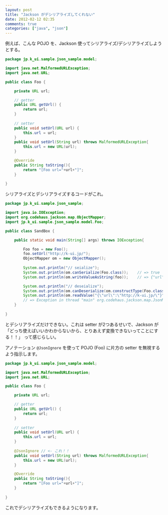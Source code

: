 ```yaml
---
layout: post
title: "Jackson がデシリアライズしてくれない"
date: 2012-02-12 02:35
comments: true
categories: ["java", "json"]
---
```


例えば、こんな POJO を、Jackson 使ってシリアライズ/デシリアライズしようとする。

```java Foo.java
package jp.k_ui.sample.json_sample.model;

import java.net.MalformedURLException;
import java.net.URL;

public class Foo {

	private URL url;

	// getter
	public URL getUrl() {
		return url;
	}
  
	// setter
	public void setUrl(URL url) {
		this.url = url;
	}
	public void setUrl(String url) throws MalformedURLException{
		this.url = new URL(url);
	}

	@Override
	public String toString(){
		return "[Foo url="+url+"]";
	}
	
}
```

シリアライズとデシリアライズするコードがこれ。

```java SandBox.java
package jp.k_ui.sample.json_sample;

import java.io.IOException;
import org.codehaus.jackson.map.ObjectMapper;
import jp.k_ui.sample.json_sample.model.Foo;

public class SandBox {

	public static void main(String[] args) throws IOException{

		Foo foo = new Foo();
		foo.setUrl("http://k-ui.jp/");
		ObjectMapper om = new ObjectMapper();
	
		System.out.println("// seialize");
		System.out.println(om.canSerialize(Foo.class));	   // => true
		System.out.println(om.writeValueAsString(foo));	   // => {"url":"http://k-ui.jp/"}

		System.out.println("// deseialize");
		System.out.println(om.canDeserialize(om.constructType(Foo.class)));	   // => false
		System.out.println(om.readValue("{\"url\":\"http://k-ui.jp/\"}", Foo.class));
		// => Exception in thread "main" org.codehaus.jackson.map.JsonMappingException: Conflicting setter definitions for property "url": jp.k_ui.sample....
	}
	
}
```

とデシリアライズだけできない。これは setter が2つあるせいで、Jackson が
「どっち使えばいいかわからないから、とりあえず変換できないってことにする！！」
って感じらしい。

アノテーション `@JsonIgnore` を使って POJO (Foo) に片方の setter
を無視するよう指示します。

```java Foo.java
package jp.k_ui.sample.json_sample.model;

import java.net.MalformedURLException;
import java.net.URL;

public class Foo {

	private URL url;

	// getter
	public URL getUrl() {
		return url;
	}
  
	// setter
	public void setUrl(URL url) {
		this.url = url;
	}
	
	@JsonIgnore // <- これ！！
	public void setUrl(String url) throws MalformedURLException{
		this.url = new URL(url);
	}

	@Override
	public String toString(){
		return "[Foo url="+url+"]";
	}
	
}
```

これでデシリアライズもできるようになります。
